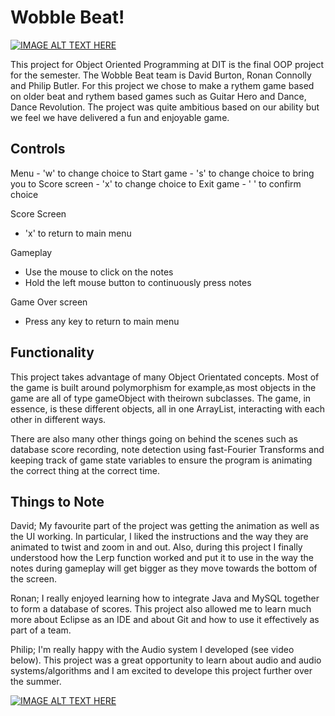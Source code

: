 <h1>Wobble Beat!</h1>

[![IMAGE ALT TEXT HERE](https://img.youtube.com/vi/aFbuj2brN7U/0.jpg)](https://youtu.be/aFbuj2brN7U)

This project for Object Oriented Programming at DIT is the final OOP project for the semester. The Wobble Beat team is David Burton, Ronan Connolly and Philip Butler. For this project we chose to make a rythem game based on older beat and rythem based games such as Guitar Hero and Dance, Dance Revolution. The project was quite ambitious based on our ability but we feel we have delivered a fun and enjoyable game. 

<h2>Controls</h2>
Menu
  - 'w' to change choice to Start game
  - 's' to change choice to bring you to Score screen
  - 'x' to change choice to Exit game
  - ' ' to confirm choice
  
Score Screen
  - 'x' to return to main menu
  
Gameplay
  - Use the mouse to click on the notes
  - Hold the left mouse button to continuously press notes
  
Game Over screen
  - Press any key to return to main menu
  
<h2>Functionality</h2>
This project takes advantage of many Object Orientated concepts. Most of the game is built around polymorphism for example,as most objects in the game are all of type gameObject with theirown subclasses. The game, in essence, is these different objects, all in one ArrayList, interacting with each other in different ways.

There are also many other things going on behind the scenes such as database score recording, note detection using fast-Fourier Transforms and keeping track of game state variables to ensure the program is animating the correct thing at the correct time.

<h2>Things to Note</h2>
David; My favourite part of the project was getting the animation as well as the UI working. In particular, I liked the instructions and the way they are animated to twist and zoom in and out. Also, during this project I finally understood how the Lerp function worked and put it to use in the way the notes during gameplay will get bigger as they move towards the bottom of the screen.

Ronan; I really enjoyed learning how to integrate Java and MySQL together to form a database of scores. This project also allowed me to learn much more about Eclipse as an IDE and about Git and how to use it effectively as part of a team.

Philip; I'm really happy with the Audio system I developed (see video below). This project was a great opportunity to learn about audio and audio systems/algorithms and I am excited to develope this project further over the summer.

[![IMAGE ALT TEXT HERE](https://img.youtube.com/vi/DWT-iL_DINM/0.jpg)](https://youtu.be/DWT-iL_DINM)
